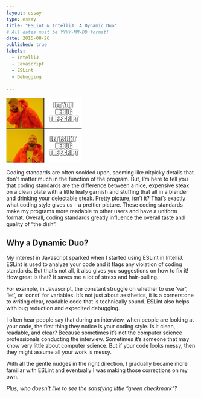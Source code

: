 ```yaml
---
layout: essay
type: essay
title: "ESLint & IntelliJ: A Dynamic Duo"
# All dates must be YYYY-MM-DD format!
date: 2015-08-26
published: true
labels:
  - IntelliJ
  - Javascript
  - ESLint
  - Debugging

---
```


<img width="200px" class="rounded float-start pe-4" src="../img/igniting/meme.jpg">

Coding standards are often scolded upon, seeming like nitpicky details that don’t matter much in the function of the program. But, I’m here to tell you that coding standards are the difference between a nice, expensive steak on a clean plate with a little leafy garnish and stuffing that all in a blender and drinking your delectable steak. Pretty picture, isn’t it? That’s exactly what coding style gives us – a prettier picture. These coding standards make my programs more readable to other users and have a uniform format. Overall, coding standards greatly influence the overall taste and quality of “the dish”. 

## Why a Dynamic Duo?

My interest in Javascript sparked when I started using ESLint in IntelliJ. ESLint is used to analyze your code and it flags any violation of coding standards. But that’s not all, it also gives you suggestions on how to fix it! How great is that? It saves me a lot of stress and hair-pulling. 

For example, in Javascript, the constant struggle on whether to use ‘var’, ‘let’, or ‘const’ for variables. It’s not just about aesthetics, it is a cornerstone to writing clear, readable code that is technically sound. ESLint also helps with bug reduction and expedited debugging.

I often hear people say that during an interview, when people are looking at your code, the first thing they notice is your coding style. Is it clean, readable, and clear? Because sometimes it’s not the computer science professionals conducting the interview. Sometimes it’s someone that may know very little about computer science. But if your code looks messy, then they might assume all your work is messy. 

With all the gentle nudges in the right direction, I gradually became more familiar with ESLint and eventually I was making those corrections on my own. 

*Plus, who doesn’t like to see the satisfying little “green checkmark”?*

